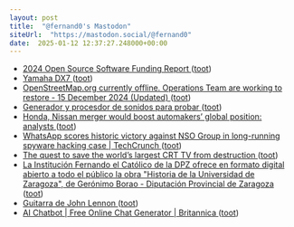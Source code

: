 ```yaml
---
layout: post
title:  "@fernand0's Mastodon"
siteUrl:  "https://mastodon.social/@fernand0"
date:  2025-01-12 12:37:27.248000+00:00
---
```

*  [2024 Open Source Software Funding Report ](https://opensourcefundingsurvey2024.com) ([toot](https://mastodon.social/@fernand0/113815417470804089))
*  [Yamaha DX7 ](https://www.flickr.com/photos/fernand0/54230362449) ([toot](https://mastodon.social/@fernand0/113815406030954232))
*  [OpenStreetMap.org currently offline. Operations Team are working to restore - 15 December 2024 (Updated) ](https://community.openstreetmap.org/t/openstreetmap-org-currently-offline-operations-team-are-working-to-restore-15-december-2024-updated/122930/) ([toot](https://mastodon.social/@fernand0/113815204264465039))
*  [Generador y procesdor de sonidos para probar ](https://www.flickr.com/photos/fernand0/54230362379) ([toot](https://mastodon.social/@fernand0/113815184622515247))
*  [Honda, Nissan merger would boost automakers’ global position: analysts ](https://www.automotivedive.com/news/honda-nissan-mitsubishi-merger-proposal/736241) ([toot](https://mastodon.social/@fernand0/113814926390624427))
*  [WhatsApp scores historic victory against NSO Group in long-running spyware hacking case \| TechCrunch ](https://techcrunch.com/2024/12/23/whatsapp-scores-historic-victory-against-nso-group-in-long-running-spyware-hacking-case) ([toot](https://mastodon.social/@fernand0/113814659057071085))
*  [The quest to save the world’s largest CRT TV from destruction ](https://arstechnica.com/gaming/2024/12/retro-gamers-save-one-of-the-last-45-inch-crt-tvs-in-existence) ([toot](https://mastodon.social/@fernand0/113813691693053148))
*  [La Institución Fernando el Católico de la DPZ ofrece en formato digital abierto a todo el público la obra &quot;Historia de la Universidad de Zaragoza&quot;, de Gerónimo Borao - Diputación Provincial de Zaragoza   ](https://www.dpz.es/noticias/la-institucion-fernando-el-catolico-de-la-dpz-ofrece-en-formato-digital-abierto-a-todo-el-publico-la-obra-201chistoria-de-la-universidad-de-zaragoza201d-de-geronimo-borao) ([toot](https://mastodon.social/@fernand0/113812933062546459))
*  [Guitarra de John Lennon ](https://www.flickr.com/photos/fernand0/54230362304) ([toot](https://mastodon.social/@fernand0/113811722927066611))
*  [AI Chatbot \| Free Online Chat Generator \| Britannica ](https://www.britannica.com/chatbo) ([toot](https://mastodon.social/@fernand0/113811079833336837))
